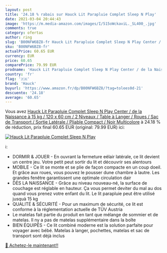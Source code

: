 ```yaml
---
layout: post
title: '24.18 % rabais sur Hauck Lit Parapluie Complet Sleep N Play'
date: 2021-03-04 20:44:43
image: 'https://m.media-amazon.com/images/I/515oWckaviL._SL400_.jpg'
comments: true
category: ofertas
author: ring
slug: 'B00NFW6BZ8-fr Hauck Lit Parapluie Complet Sleep N Play Center / de la...'
sku: 'B00NFW6BZ8-fr'
actualPrice: 60.65 EUR
currency: EUR
price: 60.65
comparePrice: 79.99 EUR
prodname: 'Hauck Lit Parapluie Complet Sleep N Play Center / de la Naissance à 15 kg / 120 x 60 cm / 2 Niveaux / Table à Langer / Roues / Sac de Transport / Sortie Latérale / Pliable Compact / Noir Multicolore'
country: 'fr'
flag: '🇫🇷'
brand: 'Hauck'
buyurl: 'https://www.amazon.fr/dp/B00NFW6BZ8/?tag=tolees0d-21'
descuento: '24.18'
average: '60.65'
---
```


Vous avez [Hauck Lit Parapluie Complet Sleep N Play Center / de la Naissance à 15 kg / 120 x 60 cm / 2 Niveaux / Table à Langer / Roues / Sac de Transport / Sortie Latérale / Pliable Compact / Noir Multicolore](https://www.amazon.fr/dp/B00NFW6BZ8/?tag=tolees0d-21)  à  24.18 % de réduction, prix final  60.65 EUR (original: 79.99 EUR) ici:

[![Hauck Lit Parapluie Complet Sleep N Play](https://m.media-amazon.com/images/I/515oWckaviL._SL400_.jpg)](https://www.amazon.fr/dp/B00NFW6BZ8/?tag=tolees0d-21)

ℹ️:

- DORMIR & JOUER - En ouvrant la fermeture eélair latérale, ce lit devient un centre jeu. Votre petit peut sortir du lit et découvrir ses alentours
- MOBILE - Ce lit se monte et se plie de façon compacte en un coup doeil. Et grâce aux roues, vous pouvez le pousser dune chambre à lautre. Les grandes fenêtre garantissent une optimale circulation dair
- DÈS LA NAISSANCE - Grâce au niveau nouveau-né, la surface de couchage est réglable en hauteur. Ça vous permet deviter du mal au dos quand vous prenez votre enfant du lit. Le lit parapluie peut être utilisé jusquà 15 kg
- QUALITÉ & SÉCURITÉ - Pour un maximum de sécurité, ce lit est conforme à la réglementation actuelle de TÜV Austria
- Le matelas fait partie du produit en tant que mélange de sommier et de matelas. Il ny a pas de matelas supplémentaire dans la boîte
- BIEN ÉQUIPÉS - Ce lit combiné moderne est la solution parfaite pour voyager avec bébé. Matelas à langer, pochettes, matelas et sac de transport sont déjà inclus

[🛒 Achetez-le maintenant!!](https://www.amazon.fr/dp/B00NFW6BZ8/?tag=tolees0d-21)
